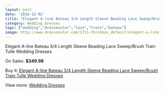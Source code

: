 ```yaml
---
layout: post
date: '2016-12-02'
title: "Elegant A-line Bateau 3/4 Length Sleeve Beading Lace Sweep/Brush Train Tulle Wedding Dresses"
category: Wedding Dresses
tags: ["wedding","dressesular","lace","train","bateau"]
image: http://www.dressesular.com/1711-thickbox_default/elegant-a-line-bateau-3-4-length-sleeve-beading-lace-sweep-brush-train-tulle-wedding-dresses.jpg
---
```

Elegant A-line Bateau 3/4 Length Sleeve Beading Lace Sweep/Brush Train Tulle Wedding Dresses

On Sales: **$349.98**
<a href="https://www.dressesular.com/wedding-dresses/618-elegant-a-line-bateau-3-4-length-sleeve-beading-lace-sweep-brush-train-tulle-wedding-dresses.html"><amp-img layout="responsive" width="600" height="600" src="//www.dressesular.com/1711-thickbox_default/elegant-a-line-bateau-3-4-length-sleeve-beading-lace-sweep-brush-train-tulle-wedding-dresses.jpg" alt="Elegant A-line Bateau 3/4 Length Sleeve Beading Lace Sweep/Brush Train Tulle Wedding Dresses 0" /></a>
<a href="https://www.dressesular.com/wedding-dresses/618-elegant-a-line-bateau-3-4-length-sleeve-beading-lace-sweep-brush-train-tulle-wedding-dresses.html"><amp-img layout="responsive" width="600" height="600" src="//www.dressesular.com/1712-thickbox_default/elegant-a-line-bateau-3-4-length-sleeve-beading-lace-sweep-brush-train-tulle-wedding-dresses.jpg" alt="Elegant A-line Bateau 3/4 Length Sleeve Beading Lace Sweep/Brush Train Tulle Wedding Dresses 1" /></a>

Buy it: [Elegant A-line Bateau 3/4 Length Sleeve Beading Lace Sweep/Brush Train Tulle Wedding Dresses](https://www.dressesular.com/wedding-dresses/618-elegant-a-line-bateau-3-4-length-sleeve-beading-lace-sweep-brush-train-tulle-wedding-dresses.html "Elegant A-line Bateau 3/4 Length Sleeve Beading Lace Sweep/Brush Train Tulle Wedding Dresses")

View more: [Wedding Dresses](https://www.dressesular.com/3-wedding-dresses "Wedding Dresses")